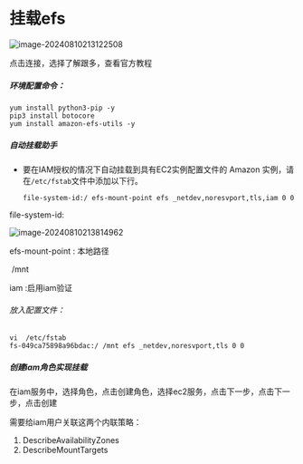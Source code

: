 # 挂载efs

![image-20240810213122508](https://github.com/user-attachments/assets/e34dcaab-e97d-4520-b766-d63ef6c1e62b)


点击连接，选择了解跟多，查看官方教程

##### 环境配置命令：

```
yum install python3-pip -y
pip3 install botocore
yum install amazon-efs-utils -y 
```



##### 自动挂载助手

- 要在IAM授权的情况下自动挂载到具有EC2实例配置文件的 Amazon 实例，请在`/etc/fstab`文件中添加以下行。

  ```
  file-system-id:/ efs-mount-point efs _netdev,noresvport,tls,iam 0 0
  ```

file-system-id:

![image-20240810213814962](https://github.com/user-attachments/assets/3dcb844f-b8c1-4daa-8e39-4956581ca26d)


efs-mount-point : 本地路径

​			/mnt 

iam :启用iam验证

###### 放入配置文件：

```
vi  /etc/fstab
fs-049ca75898a96bdac:/ /mnt efs _netdev,noresvport,tls 0 0
```



##### 创建iam角色实现挂载

在iam服务中，选择角色，点击创建角色，选择ec2服务，点击下一步，点击下一步，点击创建

需要给iam用户关联这两个内联策略：

1. DescribeAvailabilityZones
2. DescribeMountTargets
